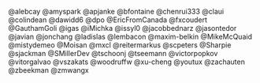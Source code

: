 @alebcay
@amyspark
@apjanke
@bfontaine
@chenrui333
@claui
@colindean
@dawidd6
@dpo
@EricFromCanada
@fxcoudert
@GauthamGoli
@igas
@iMichka
@issyl0
@jacobbednarz
@jasontedor
@javian
@jonchang
@ladislas
@lembacon
@maxim-belkin
@MikeMcQuaid
@mistydemeo
@Moisan
@mxcl
@reitermarkus
@scpeters
@Sharpie
@sjackman
@SMillerDev
@tschoonj
@tseemann
@victorpopkov
@vitorgalvao
@vszakats
@woodruffw
@xu-cheng
@youtux
@zachauten
@zbeekman
@zmwangx
